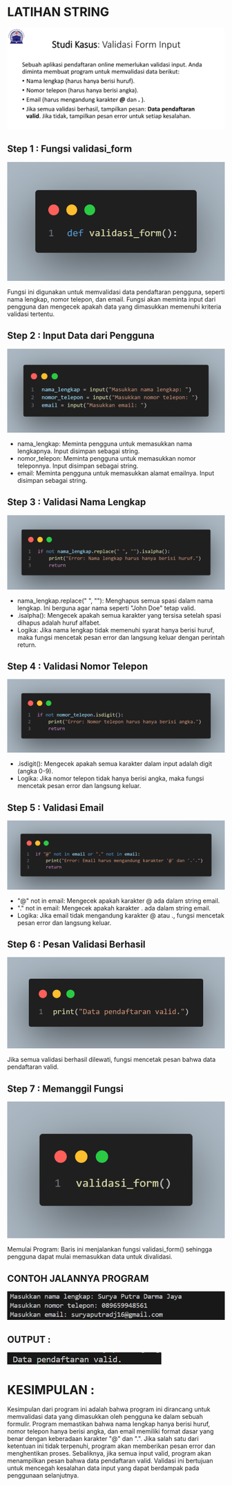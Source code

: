 # LATIHAN STRING

![ss](ss/ss8.png)

## Step 1 : Fungsi validasi_form

![ss](ss/ss1.png)

Fungsi ini digunakan untuk memvalidasi data pendaftaran pengguna, seperti nama lengkap, nomor telepon, dan email. Fungsi akan meminta input dari pengguna dan mengecek apakah data yang dimasukkan memenuhi kriteria validasi tertentu.

## Step 2 : Input Data dari Pengguna 

![ss](ss/ss2.png)

* nama_lengkap: Meminta pengguna untuk memasukkan nama lengkapnya. Input disimpan sebagai string.
* nomor_telepon: Meminta pengguna untuk memasukkan nomor teleponnya. Input disimpan sebagai string.
* email: Meminta pengguna untuk memasukkan alamat emailnya. Input disimpan sebagai string.

## Step 3 : Validasi Nama Lengkap

![ss](ss/ss3.png)

* nama_lengkap.replace(" ", ""): Menghapus semua spasi dalam nama lengkap. Ini berguna agar nama seperti "John Doe" tetap valid.
* .isalpha(): Mengecek apakah semua karakter yang tersisa setelah spasi dihapus adalah huruf alfabet.
* Logika: Jika nama lengkap tidak memenuhi syarat hanya berisi huruf, maka fungsi mencetak pesan error dan langsung keluar dengan perintah return.

## Step 4 : Validasi Nomor Telepon

![ss](ss/ss4.png)

* .isdigit(): Mengecek apakah semua karakter dalam input adalah digit (angka 0-9).
* Logika: Jika nomor telepon tidak hanya berisi angka, maka fungsi mencetak pesan error dan langsung keluar.

## Step 5 : Validasi Email

![ss](ss/ss5.png)

* "@" not in email: Mengecek apakah karakter @ ada dalam string email.
* "." not in email: Mengecek apakah karakter . ada dalam string email.
* Logika: Jika email tidak mengandung karakter @ atau ., fungsi mencetak pesan error dan langsung keluar.

## Step 6 : Pesan Validasi Berhasil

![ss](ss/ss6.png)

Jika semua validasi berhasil dilewati, fungsi mencetak pesan bahwa data pendaftaran valid.

## Step 7 : Memanggil Fungsi

![ss](ss/ss7.png)

Memulai Program: Baris ini menjalankan fungsi validasi_form() sehingga pengguna dapat mulai memasukkan data untuk divalidasi.

## CONTOH JALANNYA PROGRAM

![ss](ss/ss9.png)

## OUTPUT : 

![ss](ss/ss10.png)

# KESIMPULAN : 

Kesimpulan dari program ini adalah bahwa program ini dirancang untuk memvalidasi data yang dimasukkan oleh pengguna ke dalam sebuah formulir. Program memastikan bahwa nama lengkap hanya berisi huruf, nomor telepon hanya berisi angka, dan email memiliki format dasar yang benar dengan keberadaan karakter "@" dan ".". Jika salah satu dari ketentuan ini tidak terpenuhi, program akan memberikan pesan error dan menghentikan proses. Sebaliknya, jika semua input valid, program akan menampilkan pesan bahwa data pendaftaran valid. Validasi ini bertujuan untuk mencegah kesalahan data input yang dapat berdampak pada penggunaan selanjutnya.
